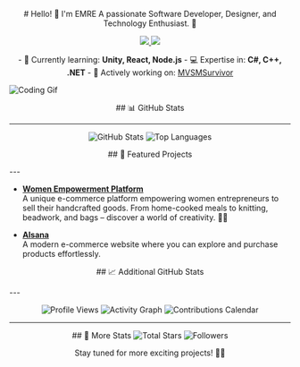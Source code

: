 <p align="center">
  # Hello! 👋 I'm EMRE  
  A passionate Software Developer, Designer, and Technology Enthusiast. 🚀  
</p>  

<p align="center">
  <a href="https://www.linkedin.com/in/Emreceliik">
    <img src="https://img.shields.io/badge/LinkedIn-blue?style=flat&logo=linkedin" />
  </a>  
  <a href="https://emreceliik.itch.io">
    <img src="https://img.shields.io/badge/My_Portfolio-gray?style=flat&logo=google-chrome" />
  </a>  
</p>

<p align="center">
  - 🌱 Currently learning: <strong>Unity, React, Node.js</strong>  
  - 💻 Expertise in: <strong>C#, C++, .NET</strong>  
  - 🔭 Actively working on: <a href="https://github.com/insanitygamestd/mvsmsurvivorr">MVSMSurvivor</a>  
</p>

  ![Coding Gif](https://media.giphy.com/media/LmNwrBhejkK9EFP504/giphy.gif)  
<p align="center">
  ## 📊 GitHub Stats  
</p>

---

<p align="center">
  <img src="https://github-readme-stats.vercel.app/api?username=Emreceliik&show_icons=true&theme=radical" alt="GitHub Stats" />
  <img src="https://github-readme-stats.vercel.app/api/top-langs/?username=Emreceliik&layout=compact&theme=radical" alt="Top Languages" />
</p>

<p align="center">
 ## 🌟 Featured Projects
</p>
---

<p align="center">
    
  - **[Women Empowerment Platform](https://github.com/Emreceliik/HanimEliWeb)**  
    A unique e-commerce platform empowering women entrepreneurs to sell their handcrafted goods. From home-cooked meals to knitting, beadwork, and bags – discover a world of creativity. 💪💖  

  - **[Alsana](https://github.com/Emreceliik/Alsana)**  
    A modern e-commerce website where you can explore and purchase products effortlessly.  
</p>
<p align="center">
 ## 📈 Additional GitHub Stats  
</p>
---

<p align="center">
  
  <img src="https://komarev.com/ghpvc/?username=Emreceliik" alt="Profile Views" />
  <img src="https://github-readme-activity-graph.cyclic.app/graph?username=Emreceliik&bg_color=ffffff&color=333333&line=333333&point=ff0000&area=true&hide_border=true" alt="Activity Graph" />
  <img src="https://github.com/Emreceliik/github-calendar-stats/blob/master/generated/overview.svg" alt="Contributions Calendar" />
</p>

---

<p align="center">
  ## 🔭 More Stats  
  <img src="https://img.shields.io/github/stars/Emreceliik?style=social" alt="Total Stars" />
  <img src="https://img.shields.io/github/followers/Emreceliik?label=Follow&style=social" alt="Followers" />
</p>

<p align="center">
  Stay tuned for more exciting projects! 🌟✨  
</p>
